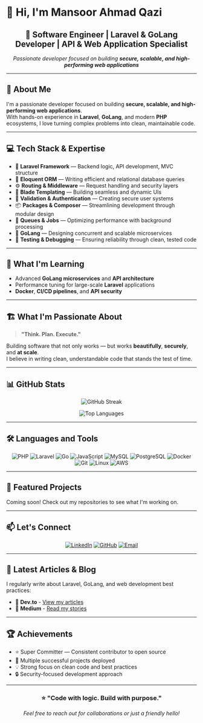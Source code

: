 # 👋 Hi, I'm Mansoor Ahmad Qazi

<div align="center">

## 🚀 **Software Engineer | Laravel & GoLang Developer | API & Web Application Specialist**

*Passionate developer focused on building **secure, scalable, and high-performing web applications***

</div>

---

## 💫 About Me

I'm a passionate developer focused on building **secure, scalable, and high-performing web applications**.  
With hands-on experience in **Laravel**, **GoLang**, and modern **PHP** ecosystems, I love turning complex problems into clean, maintainable code.

---

## 💻 **Tech Stack & Expertise**

- 🧠 **Laravel Framework** — Backend logic, API development, MVC structure  
- 💾 **Eloquent ORM** — Writing efficient and relational database queries  
- ⚙️ **Routing & Middleware** — Request handling and security layers  
- 🎨 **Blade Templating** — Building seamless and dynamic UIs  
- 🔐 **Validation & Authentication** — Creating secure user systems  
- 📦 **Packages & Composer** — Streamlining development through modular design  
- 🚀 **Queues & Jobs** — Optimizing performance with background processing  
- 🧩 **GoLang** — Designing concurrent and scalable microservices  
- 🧪 **Testing & Debugging** — Ensuring reliability through clean, tested code  

---

## 🌱 **What I'm Learning**

- Advanced **GoLang microservices** and **API architecture**
- Performance tuning for large-scale **Laravel** applications  
- **Docker**, **CI/CD pipelines**, and **API security**

---

## 🏗️ **What I'm Passionate About**

> **"Think. Plan. Execute."**

Building software that not only works — but works **beautifully**, **securely**, and **at scale**.  
I believe in writing clean, understandable code that stands the test of time.

---

## 📊 **GitHub Stats**

<div align="center">

![GitHub Streak](https://github-readme-streak-stats.herokuapp.com/?user=MansoorQazi71&theme=dark)

![Top Languages](https://github-readme-stats.vercel.app/api/top-langs/?username=MansoorQazi71&layout=compact&theme=dark)

</div>

---

## 🛠️ **Languages and Tools**

<div align="center">

![PHP](https://img.shields.io/badge/PHP-777BB4?style=for-the-badge&logo=php&logoColor=white)
![Laravel](https://img.shields.io/badge/Laravel-FF2D20?style=for-the-badge&logo=laravel&logoColor=white)
![Go](https://img.shields.io/badge/Go-00ADD8?style=for-the-badge&logo=go&logoColor=white)
![JavaScript](https://img.shields.io/badge/JavaScript-F7DF1E?style=for-the-badge&logo=javascript&logoColor=black)
![MySQL](https://img.shields.io/badge/MySQL-005C84?style=for-the-badge&logo=mysql&logoColor=white)
![PostgreSQL](https://img.shields.io/badge/PostgreSQL-316192?style=for-the-badge&logo=postgresql&logoColor=white)
![Docker](https://img.shields.io/badge/Docker-2496ED?style=for-the-badge&logo=docker&logoColor=white)
![Git](https://img.shields.io/badge/Git-F05032?style=for-the-badge&logo=git&logoColor=white)
![Linux](https://img.shields.io/badge/Linux-FCC624?style=for-the-badge&logo=linux&logoColor=black)
![AWS](https://img.shields.io/badge/AWS-FF9900?style=for-the-badge&logo=amazonaws&logoColor=white)

</div>

---

## 🎯 **Featured Projects**

Coming soon! Check out my repositories to see what I'm working on.

---

## 📫 **Let's Connect**

<div align="center">

[![LinkedIn](https://img.shields.io/badge/LinkedIn-0A66C2?style=for-the-badge&logo=linkedin&logoColor=white)](https://linkedin.com/in/mansoorqazi71)
[![GitHub](https://img.shields.io/badge/GitHub-181717?style=for-the-badge&logo=github&logoColor=white)](https://github.com/MansoorQazi71)
[![Email](https://img.shields.io/badge/Email-EA4335?style=for-the-badge&logo=gmail&logoColor=white)](mailto:mansoorqazi71@gmail.com)

</div>

---

## 📝 **Latest Articles & Blog**

I regularly write about Laravel, GoLang, and web development best practices:

- 📖 **Dev.to** - [View my articles](https://dev.to)
- 💭 **Medium** - [Read my stories](https://medium.com)

---

## 🏆 **Achievements**

- ⭐ Super Committer — Consistent contributor to open source  
- 🚀 Multiple successful projects deployed  
- 💡 Strong focus on clean code and best practices  
- 🔒 Security-focused development approach  

---

<div align="center">

### ⭐ **"Code with logic. Build with purpose."**

*Feel free to reach out for collaborations or just a friendly hello!*

</div>
